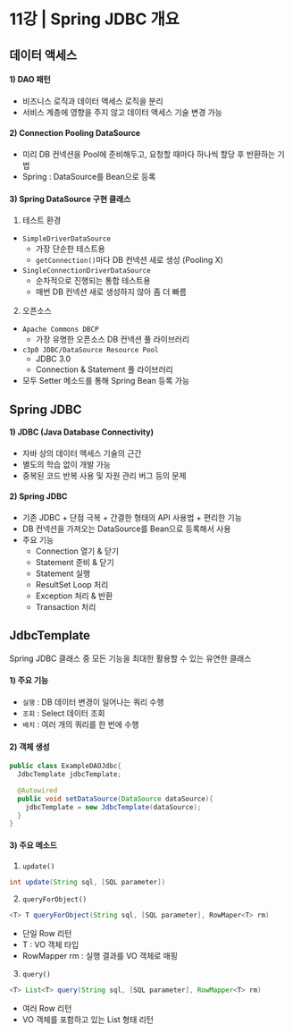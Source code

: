 # 11강 | Spring JDBC 개요

## 데이터 액세스

#### 1) DAO 패턴
* 비즈니스 로직과 데이터 액세스 로직을 분리
* 서비스 계층에 영향을 주지 않고 데이터 액세스 기술 변경 가능

#### 2) Connection Pooling DataSource
* 미리 DB 컨넥션을 Pool에 준비해두고, 요청할 때마다 하나씩 할당 후 반환하는 기법
* Spring : DataSource를 Bean으로 등록

#### 3) Spring DataSource 구현 클래스
1. 테스트 환경
* `SimpleDriverDataSource`
  - 가장 단순한 테스트용
  - `getConnection()`마다 DB 컨넥션 새로 생성 (Pooling X)
* `SingleConnectionDriverDataSource`
  - 순차적으로 진행되는 통합 테스트용
  - 매번 DB 컨넥션 새로 생성하지 않아 좀 더 빠름
 
2. 오픈소스
* `Apache Commons DBCP`
  - 가장 유명한 오픈소스 DB 컨넥션 풀 라이브러리
* `c3p0 JDBC/DataSource Resource Pool`
  - JDBC 3.0
  - Connection & Statement 풀 라이브러리
* 모두 Setter 메소드를 통해 Spring Bean 등록 가능

## Spring JDBC

#### 1) JDBC (Java Database Connectivity)
* 자바 상의 데이터 액세스 기술의 근간
* 별도의 학습 없이 개발 가능
* 중복된 코드 반복 사용 및 자원 관리 버그 등의 문제

#### 2) Spring JDBC
* 기존 JDBC + 단점 극복 + 간결한 형태의 API 사용법 + 편리한 기능
* DB 컨넥션을 가져오는 DataSource를 Bean으로 등록해서 사용
* 주요 기능
  - Connection 열기 & 닫기
  - Statement 준비 & 닫기
  - Statement 실행
  - ResultSet Loop 처리
  - Exception 처리 & 반환
  - Transaction 처리

## JdbcTemplate
Spring JDBC 클래스 중 모든 기능을 최대한 활용할 수 있는 유연한 클래스

#### 1) 주요 기능
* `실행` : DB 데이터 변경이 일어나는 쿼리 수행
* `조회` : Select 데이터 조회
* `배치` : 여러 개의 쿼리를 한 번에 수행

#### 2) 객체 생성
```java
public class ExampleDAOJdbc{
  JdbcTemplate jdbcTemplate;

  @Autowired
  public void setDataSource(DataSource dataSource){
    jdbcTemplate = new JdbcTemplate(dataSource);
  }
}
```

#### 3) 주요 메소드

1. `update()`

```java
int update(String sql, [SQL parameter])
```

2. `queryForObject()`

```java
<T> T queryForObject(String sql, [SQL parameter], RowMaper<T> rm)
```
- 단일 Row 리턴
- T : VO 객체 타입
- RowMapper<T> rm : 실행 결과를 VO 객체로 매핑
    
3. `query()`

```java
<T> List<T> query(String sql, [SQL parameter], RowMapper<T> rm)
```

- 여러 Row 리턴
- VO 객체를 포함하고 있는 List 형태 리턴
